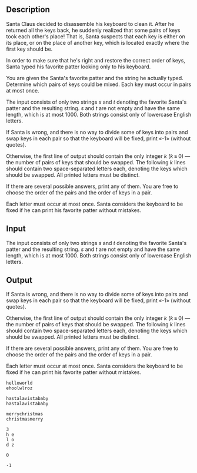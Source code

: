 ## Description

<div><p>Santa Claus decided to disassemble his keyboard to clean it. After he returned all the keys back, he suddenly realized that some pairs of keys took each other's place! That is, Santa suspects that each key is either on its place, or on the place of another key, which is located exactly where the first key should be. </p><p>In order to make sure that he's right and restore the correct order of keys, Santa typed his favorite patter looking only to his keyboard.</p><p>You are given the Santa's favorite patter and the string he actually typed. Determine which pairs of keys could be mixed. Each key must occur in pairs <span class="tex-font-style-bf">at most once</span>.</p></div><div class="input-specification"><p>The input consists of only two strings <span class="tex-span"><i>s</i></span> and <span class="tex-span"><i>t</i></span> denoting the favorite Santa's patter and the resulting string. <span class="tex-span"><i>s</i></span> and <span class="tex-span"><i>t</i></span> are not empty and have the same length, which is at most <span class="tex-span">1000</span>. Both strings consist only of lowercase English letters.</p></div><div class="output-specification"><p>If Santa is wrong, and there is no way to divide some of keys into pairs and swap keys in each pair so that the keyboard will be fixed, print «<span class="tex-font-style-tt">-1</span>» (without quotes).</p><p>Otherwise, the first line of output should contain the only integer <span class="tex-span"><i>k</i></span> (<span class="tex-span"><i>k</i> ≥ 0</span>)&nbsp;— the number of pairs of keys that should be swapped. The following <span class="tex-span"><i>k</i></span> lines should contain two space-separated letters each, denoting the keys which should be swapped. All printed letters must be distinct.</p><p>If there are several possible answers, print any of them. You are free to choose the order of the pairs and the order of keys in a pair.</p><p>Each letter must occur at most once. Santa considers the keyboard to be fixed if he can print his favorite patter without mistakes.</p></div>

## Input

<p>The input consists of only two strings <span class="tex-span"><i>s</i></span> and <span class="tex-span"><i>t</i></span> denoting the favorite Santa's patter and the resulting string. <span class="tex-span"><i>s</i></span> and <span class="tex-span"><i>t</i></span> are not empty and have the same length, which is at most <span class="tex-span">1000</span>. Both strings consist only of lowercase English letters.</p>

## Output

<p>If Santa is wrong, and there is no way to divide some of keys into pairs and swap keys in each pair so that the keyboard will be fixed, print «<span class="tex-font-style-tt">-1</span>» (without quotes).</p><p>Otherwise, the first line of output should contain the only integer <span class="tex-span"><i>k</i></span> (<span class="tex-span"><i>k</i> ≥ 0</span>)&nbsp;— the number of pairs of keys that should be swapped. The following <span class="tex-span"><i>k</i></span> lines should contain two space-separated letters each, denoting the keys which should be swapped. All printed letters must be distinct.</p><p>If there are several possible answers, print any of them. You are free to choose the order of the pairs and the order of keys in a pair.</p><p>Each letter must occur at most once. Santa considers the keyboard to be fixed if he can print his favorite patter without mistakes.</p>





```input1
helloworld
ehoolwlroz

```




```input2
hastalavistababy
hastalavistababy

```




```input3
merrychristmas
christmasmerry

```




```output1
3
h e
l o
d z

```




```output2
0

```




```output3
-1

```


